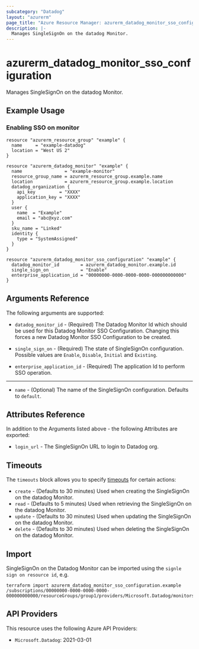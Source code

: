 ```yaml
---
subcategory: "Datadog"
layout: "azurerm"
page_title: "Azure Resource Manager: azurerm_datadog_monitor_sso_configuration"
description: |-
  Manages SingleSignOn on the datadog Monitor.
---
```


# azurerm_datadog_monitor_sso_configuration

Manages SingleSignOn on the datadog Monitor.

## Example Usage

### Enabling SSO on monitor
```hcl
resource "azurerm_resource_group" "example" {
  name     = "example-datadog"
  location = "West US 2"
}

resource "azurerm_datadog_monitor" "example" {
  name                = "example-monitor"
  resource_group_name = azurerm_resource_group.example.name
  location            = azurerm_resource_group.example.location
  datadog_organization {
    api_key         = "XXXX"
    application_key = "XXXX"
  }
  user {
    name  = "Example"
    email = "abc@xyz.com"
  }
  sku_name = "Linked"
  identity {
    type = "SystemAssigned"
  }
}

resource "azurerm_datadog_monitor_sso_configuration" "example" {
  datadog_monitor_id        = azurerm_datadog_monitor.example.id
  single_sign_on            = "Enable"
  enterprise_application_id = "00000000-0000-0000-0000-000000000000"
}
```

## Arguments Reference

The following arguments are supported:

* `datadog_monitor_id` - (Required) The Datadog Monitor Id which should be used for this Datadog Monitor SSO Configuration. Changing this forces a new Datadog Monitor SSO Configuration to be created.

* `single_sign_on` - (Required) The state of SingleSignOn configuration. Possible values are `Enable`, `Disable`, `Initial` and `Existing`.

* `enterprise_application_id` - (Required) The application Id to perform SSO operation.

--- 

* `name` - (Optional) The name of the SingleSignOn configuration. Defaults to `default`.

## Attributes Reference

In addition to the Arguments listed above - the following Attributes are exported:

* `login_url` - The SingleSignOn URL to login to Datadog org.

## Timeouts

The `timeouts` block allows you to specify [timeouts](https://www.terraform.io/docs/configuration/resources.html#timeouts) for certain actions:

* `create` - (Defaults to 30 minutes) Used when creating the SingleSignOn on the datadog Monitor.
* `read` - (Defaults to 5 minutes) Used when retrieving the SingleSignOn on the datadog Monitor.
* `update` - (Defaults to 30 minutes) Used when updating the SingleSignOn on the datadog Monitor.
* `delete` - (Defaults to 30 minutes) Used when deleting the SingleSignOn on the datadog Monitor.

## Import

SingleSignOn on the Datadog Monitor can be imported using the `signle sign on resource id`, e.g.

```shell
terraform import azurerm_datadog_monitor_sso_configuration.example /subscriptions/00000000-0000-0000-0000-000000000000/resourceGroups/group1/providers/Microsoft.Datadog/monitors/monitor1/singleSignOnConfigurations/default
```

## API Providers
<!-- This section is generated, changes will be overwritten -->
This resource uses the following Azure API Providers:

* `Microsoft.Datadog`: 2021-03-01
